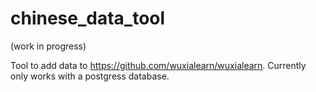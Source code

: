 # chinese_data_tool

(work in progress)

Tool to add data to https://github.com/wuxialearn/wuxialearn.
Currently only works with a postgress database.